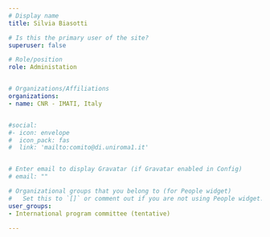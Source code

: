 ```yaml
---
# Display name
title: Silvia Biasotti

# Is this the primary user of the site?
superuser: false

# Role/position
role: Administation


# Organizations/Affiliations
organizations:
- name: CNR - IMATI, Italy


#social:
#- icon: envelope
#  icon_pack: fas
#  link: 'mailto:comito@di.uniroma1.it'


# Enter email to display Gravatar (if Gravatar enabled in Config)
# email: ""

# Organizational groups that you belong to (for People widget)
#   Set this to `[]` or comment out if you are not using People widget.
user_groups:
- International program committee (tentative)

---
```

